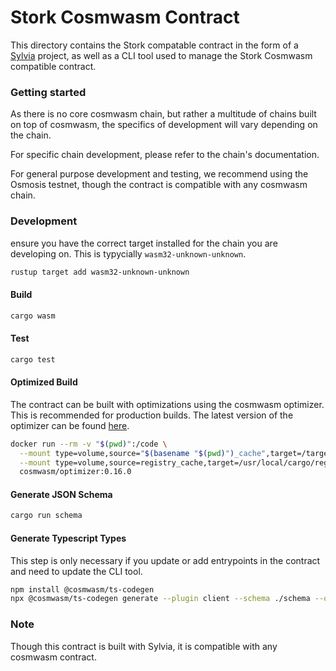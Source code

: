 # Stork Cosmwasm Contract

This directory contains the Stork compatable contract in the form of a [Sylvia](https://github.com/CosmWasm/sylvia) project, as well as a CLI tool used to manage the Stork Cosmwasm compatible contract.

### Getting started

As there is no core cosmwasm chain, but rather a multitude of chains built on top of cosmwasm, the specifics of development will vary depending on the chain.

For specific chain development, please refer to the chain's documentation.

For general purpose development and testing, we recommend using the Osmosis testnet, though the contract is compatible with any cosmwasm chain.

### Development

ensure you have the correct target installed for the chain you are developing on. This is typycially `wasm32-unknown-unknown`. 

```bash
rustup target add wasm32-unknown-unknown
```

#### Build

```bash
cargo wasm 
```

#### Test

```bash
cargo test
```

#### Optimized Build

The contract can be built with optimizations using the cosmwasm optimizer. This is recommended for production builds. The latest version of the optimizer can be found [here](https://github.com/CosmWasm/optimizer).

```bash
docker run --rm -v "$(pwd)":/code \
  --mount type=volume,source="$(basename "$(pwd)")_cache",target=/target \
  --mount type=volume,source=registry_cache,target=/usr/local/cargo/registry \
  cosmwasm/optimizer:0.16.0
```

#### Generate JSON Schema

```bash
cargo run schema
```

#### Generate Typescript Types

This step is only necessary if you update or add entrypoints in the contract and need to update the CLI tool.

```bash
npm install @cosmwasm/ts-codegen
npx @cosmwasm/ts-codegen generate --plugin client --schema ./schema --out ../cli/client/ --name Stork --no-bundle
```

### Note

Though this contract is built with Sylvia, it is compatible with any cosmwasm contract.
